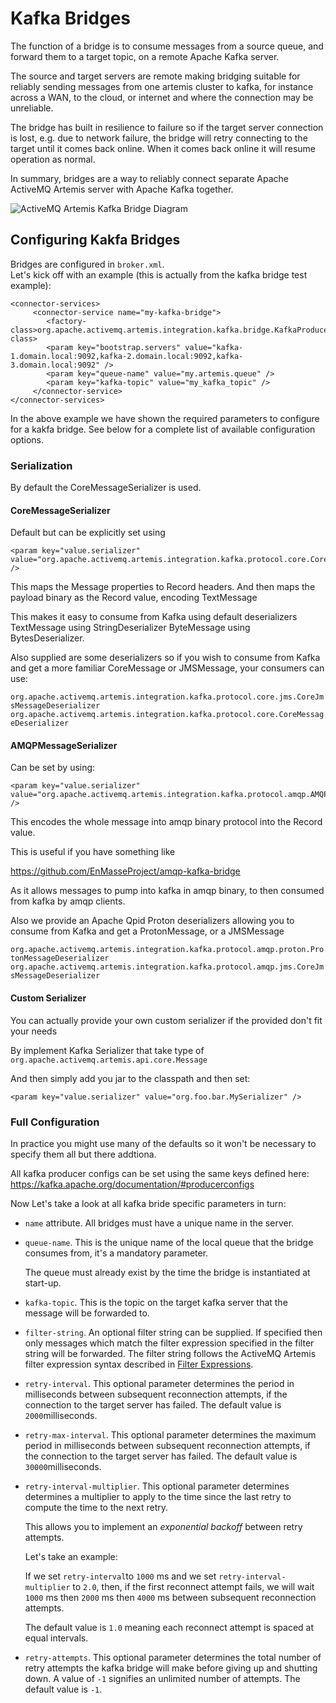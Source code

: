 # Kafka Bridges

The function of a bridge is to consume messages from a source queue, and
forward them to a target topic, on a remote Apache Kafka
server.

The source and target servers are remote making bridging suitable
for reliably sending messages from one artemis cluster to kafka, 
for instance across a WAN, to the cloud, or internet and where the connection may be unreliable.

The bridge has built in resilience to failure so if the target server
connection is lost, e.g. due to network failure, the bridge will retry
connecting to the target until it comes back online. When it comes back
online it will resume operation as normal.

In summary, bridges are a way to reliably connect separate Apache ActiveMQ Artemis
server with Apache Kafka together.

![ActiveMQ Artemis Kafka Bridge Diagram](images/artemis-kafka-bridge.jpg)

## Configuring Kakfa Bridges

Bridges are configured in `broker.xml`.  
Let's kick off
with an example (this is actually from the kafka bridge test example):


    <connector-services>
         <connector-service name="my-kafka-bridge">
            <factory-class>org.apache.activemq.artemis.integration.kafka.bridge.KafkaProducerBridgeFactory</factory-class>
            <param key="bootstrap.servers" value="kafka-1.domain.local:9092,kafka-2.domain.local:9092,kafka-3.domain.local:9092" />
            <param key="queue-name" value="my.artemis.queue" />
            <param key="kafka-topic" value="my_kafka_topic" />
         </connector-service>
    </connector-services>

In the above example we have shown the required parameters to
configure for a kakfa bridge. See below for a complete list of available configuration options. 

### Serialization
By default the CoreMessageSerializer is used.

#### CoreMessageSerializer
Default but can be explicitly set using
           
    <param key="value.serializer" value="org.apache.activemq.artemis.integration.kafka.protocol.core.CoreMessageSerializer" />

This maps the Message properties to Record headers.
And then maps the payload binary as the Record value, encoding TextMessage

This makes it easy to consume from Kafka using default deserializers
TextMessage using StringDeserializer
ByteMessage using BytesDeserializer.

Also supplied are some deserializers so if you wish to consume from Kafka 
and get a more familiar CoreMessage or JMSMessage, your consumers can use:

`org.apache.activemq.artemis.integration.kafka.protocol.core.jms.CoreJmsMessageDeserializer`
`org.apache.activemq.artemis.integration.kafka.protocol.core.CoreMessageDeserializer`


#### AMQPMessageSerializer
Can be set by using:
    
    <param key="value.serializer" value="org.apache.activemq.artemis.integration.kafka.protocol.amqp.AMQPMessageSerializer" />


This encodes the whole message into amqp binary protocol into the Record value.

This is useful if you have something like

   https://github.com/EnMasseProject/amqp-kafka-bridge

As it allows messages to pump into kafka in amqp binary, to then consumed from kafka by amqp clients.

Also we provide an Apache Qpid Proton deserializers allowing you to consume from Kafka and get
a ProtonMessage, or a JMSMessage

`org.apache.activemq.artemis.integration.kafka.protocol.amqp.proton.ProtonMessageDeserializer`
`org.apache.activemq.artemis.integration.kafka.protocol.amqp.jms.CoreJmsMessageDeserializer`

#### Custom Serializer

You can actually provide your own custom serializer if the provided don't fit your needs

By implement Kafka Serializer that take type of `org.apache.activemq.artemis.api.core.Message`

And then simply add you jar to the classpath and then set:

    <param key="value.serializer" value="org.foo.bar.MySerializer" />



### Full Configuration

In practice you might use many of the defaults
so it won't be necessary to specify them all but there addtiona.

All kafka producer configs can be set using the same keys defined here:
https://kafka.apache.org/documentation/#producerconfigs

Now Let's take a look at all kafka bride specific parameters in turn:

-   `name` attribute. All bridges must have a unique name in the server.

-   `queue-name`. This is the unique name of the local queue that the
    bridge consumes from, it's a mandatory parameter.

    The queue must already exist by the time the bridge is instantiated
    at start-up.

-   `kafka-topic`. This is the topic on the target kafka server that
    the message will be forwarded to.

-   `filter-string`. An optional filter string can be supplied. If
    specified then only messages which match the filter expression
    specified in the filter string will be forwarded. The filter string
    follows the ActiveMQ Artemis filter expression syntax described in [Filter Expressions](filter-expressions.md).

-   `retry-interval`. This optional parameter determines the period in
    milliseconds between subsequent reconnection attempts, if the
    connection to the target server has failed. The default value is
    `2000`milliseconds.
    
-   `retry-max-interval`. This optional parameter determines the maximum 
    period in milliseconds between subsequent reconnection attempts, if the
    connection to the target server has failed. The default value is
    `30000`milliseconds.

-   `retry-interval-multiplier`. This optional parameter determines
    determines a multiplier to apply to the time since the last retry to
    compute the time to the next retry.

    This allows you to implement an *exponential backoff* between retry
    attempts.

    Let's take an example:

    If we set `retry-interval`to `1000` ms and we set
    `retry-interval-multiplier` to `2.0`, then, if the first reconnect
    attempt fails, we will wait `1000` ms then `2000` ms then `4000` ms
    between subsequent reconnection attempts.

    The default value is `1.0` meaning each reconnect attempt is spaced
    at equal intervals.


-   `retry-attempts`. This optional parameter determines the total
    number of retry attempts the kafka bridge will make before giving up
    and shutting down. A value of `-1` signifies an unlimited number of
    attempts. The default value is `-1`.
